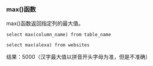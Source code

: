 ### max()函数

max()函数返回指定列的最大值。
```MySql
select max(column_name) from table_name
```

```MySql
select max(alexa) from websites
```
结果：5000（汉字最大值以拼音开头字母为准，但是不准确）


